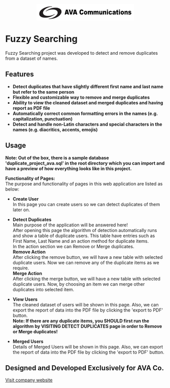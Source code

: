 <p align="center">
    <a href="https://ava.ir/index.php/en/">
        <img src="/public/images/logo_md.png" alt="AVA Co.">
    </a>
</p>


# Fuzzy Searching

Fuzzy Searching project was developed to detect and remove duplicates from a dataset of names.


## Features

- **Detect duplicates that have slightly different first name and last name but refer to the same person**
- **Flexible and customizable way to remove and merge duplicates**
- **Ability to view the cleaned dataset and merged duplicates and having report as PDF file**
- **Automatically correct common formatting errors in the names (e.g. capitalization, punctuation)**
- **Detect and handle non-Latin characters and special characters in the names (e.g. diacritics, accents, emojis)**

## Usage

**Note: Out of the box, there is a sample database 'duplicate_project_ava.sql' in the root directory which you can import and have a preview of how everything looks like in this project.**

**Functionality of Pages:** <br />
The purpose and functionality of pages in this web application are listed as below:

- **Create User** <br />
In this page you can create users so we can detect duplicates of them later on.

- **Detect Duplicates** <br />
Main purpose of the application will be answered here! <br />
After opening this page the algorithm of detection automatically runs and show a table of duplicate users. This table have entries such as First Name, Last Name and an action method for duplicate items. <br />
In the action section we can Remove or Merge duplicates. <br />
**Remove Action** <br />
After clicking the remove button, we will have a new table with selected duplicate users. Now we can remove any of the duplicate items as we require. <br />
**Merge Action** <br />
After clicking the merge button, we will have a new table with selected duplicate users. Now, by choosing an item we can merge other duplicates into selected item.

- **View Users** <br />
The cleaned dataset of users will be shown in this page. Also, we can export the report of data into the PDF file by clicking the 'export to PDF' button. <br />
**Note: If there are any duplicate items, you SHOULD first run the algorithm by VISITING DETECT DUPLICATES page in order to Remove or Merge duplicates!**

- **Merged Users** <br />
Details of Merged Users will be shown in this page. Also, we can export the report of data into the PDF file by clicking the 'export to PDF' button.

## Designed and Developed Exclusively for AVA Co.

<a href="https://ava.ir/index.php/en/">Visit company website</a>